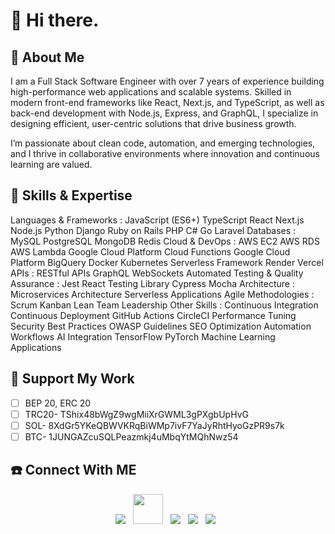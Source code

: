 # 👋 Hi there.

## 🚀 About Me

I am a Full Stack Software Engineer with over 7 years of experience building high-performance web applications and scalable systems. Skilled in modern front-end frameworks like React, Next.js, and TypeScript, as well as back-end development with Node.js, Express, and GraphQL, I specialize in designing efficient, user-centric solutions that drive business growth.

I’m passionate about clean code, automation, and emerging technologies, and I thrive in collaborative environments where innovation and continuous learning are valued.

## 🌟 Skills & Expertise

Languages & Frameworks
:
JavaScript (ES6+)
TypeScript
React
Next.js
Node.js
Python
Django
Ruby on Rails
PHP
C#
Go
Laravel
Databases
:
MySQL
PostgreSQL
MongoDB
Redis
Cloud & DevOps
:
AWS EC2
AWS RDS
AWS Lambda
Google Cloud Platform Cloud Functions
Google Cloud Platform BigQuery
Docker
Kubernetes
Serverless Framework
Render
Vercel
APIs
:
RESTful APIs
GraphQL
WebSockets
Automated Testing & Quality Assurance
:
Jest
React Testing Library
Cypress
Mocha
Architecture
:
Microservices Architecture
Serverless Applications
Agile Methodologies
:
Scrum
Kanban
Lean
Team Leadership
Other Skills
:
Continuous Integration
Continuous Deployment
GitHub Actions
CircleCI
Performance Tuning
Security Best Practices
OWASP Guidelines
SEO Optimization
Automation Workflows
AI Integration
TensorFlow
PyTorch
Machine Learning Applications
## 🎉 Support My Work

- [ ] BEP 20, ERC 20
- [ ] TRC20- TShix48bWgZ9wgMiiXrGWML3gPXgbUpHvG
- [ ] SOL- 8XdGr5YKeQBWVKRqBiWMp7ivF7YaJyRhtHyoGzPR9s7k
- [ ] BTC- 1JUNGAZcuSQLPeazmkj4uMbqYtMQhNwz54

## ☎️ Connect With ME

<p align="center"> 
<a href="https://t.me/koldguy"><img src="https://img.icons8.com/color/48/000000/telegram-app--v1.png"/></a>
&nbsp;
<a href="https://discordapp.com/users/1053702868407963669"><img src="https://img.icons8.com/?size=48&id=M725CLW4L7wE&format=png&color=000000" height="48px" width="48px" /></a>
&nbsp;
<a href="https://github.com/huzgrx"><img src="https://img.icons8.com/fluency/48/000000/github.png"/></a>
&nbsp;
<a href="https://twitter.com/huzgrx"><img src="https://img.icons8.com/color/48/000000/twitter--v1.png"/></a>
&nbsp;
<a href="https://www.linkedin.com/in/alexandru-senchea-3b6179378/"><img src="https://img.icons8.com/fluency/48/000000/linkedin.png"/></a>
&nbsp;
</p>
